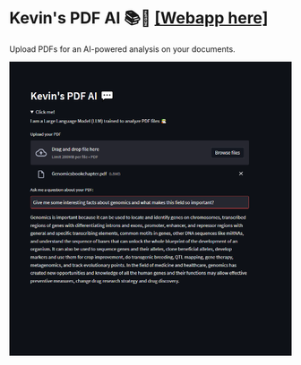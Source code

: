 # Kevin's PDF AI 📚💬 [[Webapp here]](https://kevingastelum-pdf-ai-app-app-se8ck0.streamlit.app/)
Upload PDFs for an AI-powered analysis on your documents.

<img src="/images/kevins_pdf_ai.png" >
